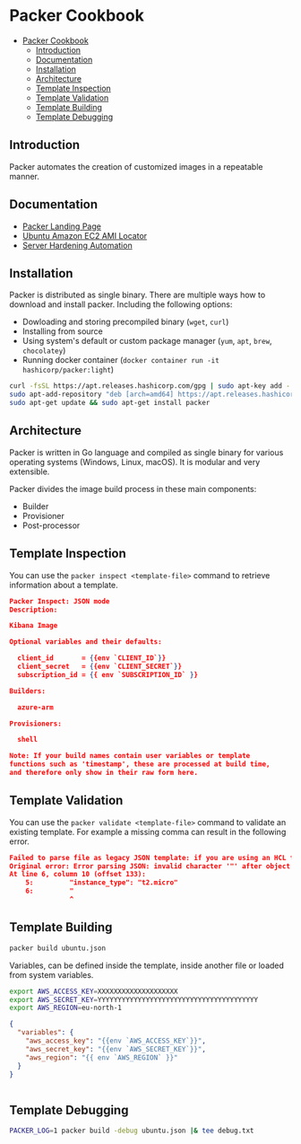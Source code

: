 # Packer Cookbook

- [Packer Cookbook](#packer-cookbook)
  - [Introduction](#introduction)
  - [Documentation](#documentation)
  - [Installation](#installation)
  - [Architecture](#architecture)
  - [Template Inspection](#template-inspection)
  - [Template Validation](#template-validation)
  - [Template Building](#template-building)
  - [Template Debugging](#template-debugging)

## Introduction

Packer automates the creation of customized images in a repeatable manner.

## Documentation

- [Packer Landing Page](https://www.packer.io/)
- [Ubuntu Amazon EC2 AMI Locator](https://cloud-images.ubuntu.com/locator/ec2/)
- [Server Hardening Automation](https://dev-sec.io/)

## Installation

Packer is distributed as single binary. There are multiple ways how to download and install packer. Including the following options:
- Dowloading and storing precompiled binary (`wget`, `curl`)
- Installing from source
- Using system's default or custom package manager (`yum`, `apt`, `brew`, `chocolatey`)
- Running docker container (`docker container run -it hashicorp/packer:light`)

```bash
curl -fsSL https://apt.releases.hashicorp.com/gpg | sudo apt-key add -
sudo apt-add-repository "deb [arch=amd64] https://apt.releases.hashicorp.com $(lsb_release -cs) main"
sudo apt-get update && sudo apt-get install packer
```

## Architecture

Packer is written in Go language and compiled as single binary for various operating systems (Windows, Linux, macOS). It is modular and very extensible.

Packer divides the image build process in these main components:

- Builder
- Provisioner
- Post-processor

## Template Inspection

You can use the `packer inspect <template-file>` command to retrieve information about a template.

```json
Packer Inspect: JSON mode
Description:

Kibana Image

Optional variables and their defaults:

  client_id       = {{env `CLIENT_ID`}}
  client_secret   = {{env `CLIENT_SECRET`}}
  subscription_id = {{ env `SUBSCRIPTION_ID` }}

Builders:

  azure-arm

Provisioners:

  shell

Note: If your build names contain user variables or template
functions such as 'timestamp', these are processed at build time,
and therefore only show in their raw form here.
```


## Template Validation

You can use the `packer validate <template-file>` command to validate an existing template. For example a missing comma can result in the following error.

```json
Failed to parse file as legacy JSON template: if you are using an HCL template, check your file extensions; they should be either *.pkr.hcl or *.pkr.json; see the docs for more details: https://www.packer.io/docs/templates/hcl_templates. 
Original error: Error parsing JSON: invalid character '"' after object key:value pair
At line 6, column 10 (offset 133):
    5:         "instance_type": "t2.micro"
    6:         "
               ^

```


## Template Building

```bash
packer build ubuntu.json
```

Variables, can be defined inside the template, inside another file or loaded from system variables.

```bash
export AWS_ACCESS_KEY=XXXXXXXXXXXXXXXXXXXX
export AWS_SECRET_KEY=YYYYYYYYYYYYYYYYYYYYYYYYYYYYYYYYYYYYYYYY
export AWS_REGION=eu-north-1
```

```json
{
  "variables": {
    "aws_access_key": "{{env `AWS_ACCESS_KEY`}}",
    "aws_secret_key": "{{env `AWS_SECRET_KEY`}}",
    "aws_region": "{{ env `AWS_REGION` }}"
  }
}
```

```bash

```

## Template Debugging

```bash
PACKER_LOG=1 packer build -debug ubuntu.json |& tee debug.txt
```